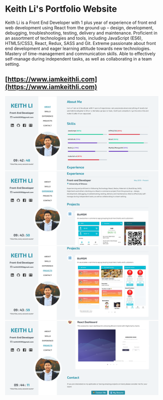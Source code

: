 # Keith Li's Portfolio Website

Keith Li is a Front End Developer with 1 plus year of experience of front end web development using React from the ground up – design, development, debugging, troubleshooting, testing, delivery and maintenance. Proficient in an assortment of technologies and tools, including JavaScript (ES6), HTML5/CSS3, React, Redux, SASS and Git. Extreme passionate about front end development and eager learning attitude towards new technologies. Mastery of time-management and communication skills. Able to effectively self-manage during independent tasks, as well as collaborating in a team setting.  

## [https://www.iamkeithli.com](https://www.iamkeithli.com)

![screenshot 1](./src/static/portfolio/screenshot1.png?raw=true)
![screenshot 2](./src/static/portfolio/screenshot2.png?raw=true)
![screenshot 3](./src/static/portfolio/screenshot3.png?raw=true)
![screenshot 4](./src/static/portfolio/screenshot4.png?raw=true)

